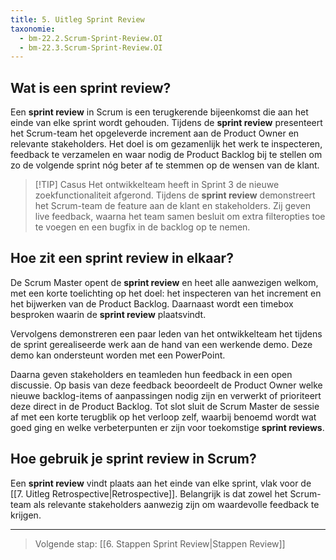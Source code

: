 ```yaml
---
title: 5. Uitleg Sprint Review
taxonomie:
  - bm-22.2.Scrum-Sprint-Review.OI
  - bm-22.3.Scrum-Sprint-Review.OI
---
```


## Wat is een sprint review?
Een **sprint review** in Scrum is een terugkerende bijeenkomst die aan het einde van elke sprint wordt gehouden. Tijdens de **sprint review** presenteert het Scrum-team het opgeleverde increment aan de Product Owner en relevante stakeholders. Het doel is om gezamenlijk het werk te inspecteren, feedback te verzamelen en waar nodig de Product Backlog bij te stellen om zo de volgende sprint nóg beter af te stemmen op de wensen van de klant.

> [!TIP] Casus
> Het ontwikkelteam heeft in Sprint 3 de nieuwe zoekfunctionaliteit afgerond. Tijdens de **sprint review** demonstreert het Scrum-team de feature aan de klant en stakeholders. Zij geven live feedback, waarna het team samen besluit om extra filteropties toe te voegen en een bugfix in de backlog op te nemen.

## Hoe zit een sprint review in elkaar?
De Scrum Master opent de **sprint review** en heet alle aanwezigen welkom, met een korte toelichting op het doel: het inspecteren van het increment en het bijwerken van de Product Backlog. Daarnaast wordt een timebox besproken waarin de **sprint review** plaatsvindt.

Vervolgens demonstreren een paar leden van het ontwikkelteam het tijdens de sprint gerealiseerde werk aan de hand van een werkende demo. Deze demo kan ondersteunt worden met een PowerPoint. 

Daarna geven stakeholders en teamleden hun feedback in een open discussie. Op basis van deze feedback beoordeelt de Product Owner welke nieuwe backlog-items of aanpassingen nodig zijn en verwerkt of prioriteert deze direct in de Product Backlog. Tot slot sluit de Scrum Master de sessie af met een korte terugblik op het verloop zelf, waarbij benoemd wordt wat goed ging en welke verbeterpunten er zijn voor toekomstige **sprint reviews**.

## Hoe gebruik je sprint review in Scrum?
Een **sprint review** vindt plaats aan het einde van elke sprint, vlak voor de [[7. Uitleg Retrospective|Retrospective]]. Belangrijk is dat zowel het Scrum-team als relevante stakeholders aanwezig zijn om waardevolle feedback te krijgen.

---

> Volgende stap: [[6. Stappen Sprint Review|Stappen Review]]
